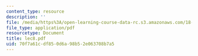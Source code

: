 ```yaml
---
content_type: resource
description: ''
file: /media/https%3A/open-learning-course-data-rc.s3.amazonaws.com/18-034-honors-differential-equations-spring-2004/70f7a61cdf850d6a98b52e063708b7a5_lec8.pdf
file_type: application/pdf
resourcetype: Document
title: lec8.pdf
uid: 70f7a61c-df85-0d6a-98b5-2e063708b7a5
---
```

